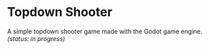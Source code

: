 # Topdown Shooter

A simple topdown shooter game made with the Godot game engine.  
_(status: in progress)_
